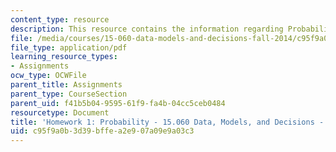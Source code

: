 ```yaml
---
content_type: resource
description: This resource contains the information regarding Probability.
file: /media/courses/15-060-data-models-and-decisions-fall-2014/c95f9a0b3d39bffea2e907a09e9a03c3_MIT15_060F14_HW1-F14.pdf
file_type: application/pdf
learning_resource_types:
- Assignments
ocw_type: OCWFile
parent_title: Assignments
parent_type: CourseSection
parent_uid: f41b5b04-9595-61f9-fa4b-04cc5ceb0484
resourcetype: Document
title: 'Homework 1: Probability - 15.060 Data, Models, and Decisions - Fall 2014'
uid: c95f9a0b-3d39-bffe-a2e9-07a09e9a03c3
---
```


